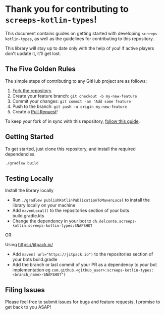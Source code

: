 # Thank you for contributing to `screeps-kotlin-types`!

This document contains guides on getting started with developing `screeps-kotlin-types`, as well as the guidelines for contributing to this repository.

This library will stay up to date only with the help of you! If active players don't update it, it'll get lost.

## The Five Golden Rules

The simple steps of contributing to any GitHub project are as follows:

1. [Fork the repository](https://github.com/exaV/screeps-kotlin-types/fork)
2. Create your feature branch: `git checkout -b my-new-feature`
3. Commit your changes: `git commit -am 'Add some feature'`
4. Push to the branch: `git push -u origin my-new-feature`
5. Create a [Pull Request](https://github.com/exaV/screeps-kotlin-types/pulls)!

To keep your fork of in sync with this repository, [follow this guide](https://help.github.com/articles/syncing-a-fork/).

## Getting Started

To get started, just clone this repository, and install the required dependencies.

```bash
./gradlew build
```

## Testing Locally 

Install the library locally

* Run `./gradlew publishKotlinPublicationToMavenLocal` to install the library locally on your machine
* Add `mavenLocal()` to the repositories section of your bots build.gradle.kts
* Change the dependency in your bot to `ch.delconte.screeps-kotlin:screeps-kotlin-types:SNAPSHOT`

OR

Using https://jitpack.io/

* Add `maven( url="https://jitpack.io")` to the repositories section of your bots build.gradle
* Add the branch or last commit of your PR as a dependency to your bot implementation eg `com.github.<github_user>:screeps-kotlin-types:<branch_name>-SNAPSHOT")`


## Filing Issues

Please feel free to submit issues for bugs and feature requests, I promise to get back to you ASAP!